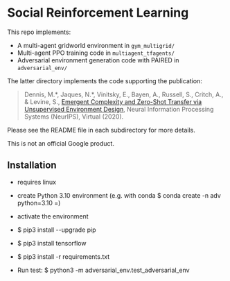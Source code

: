 # Social Reinforcement Learning

This repo implements:
- A multi-agent gridworld environment in `gym_multigrid/`
- Multi-agent PPO training code in `multiagent_tfagents/`
- Adversarial environment generation code with PAIRED in `adversarial_env/`

The latter directory implements the code supporting the publication:
>Dennis,  M.\*, Jaques, N.\*,  Vinitsky,  E.,  Bayen,  A.,  Russell,  S.,
>Critch,  A.,  &  Levine,  S., [Emergent Complexity and Zero-Shot Transfer via
>Unsupervised Environment Design](https://bit.ly/2Hitysn), Neural Information 
>Processing Systems (NeurIPS), Virtual (2020).

Please see the README file in each subdirectory for more details.

This is not an official Google product.

## Installation
* requires linux
* create Python 3.10 environment (e.g. with conda $ conda create -n adv python=3.10
=)
* activate the environment
* $ pip3 install --upgrade pip
* $ pip3 install tensorflow
* $ pip3 install -r requirements.txt

* Run test: $ python3 -m adversarial_env.test_adversarial_env